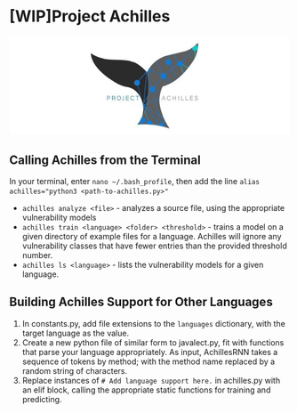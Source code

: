 # [WIP]Project Achilles
![Achilles](assets/logo.jpg)

## Calling Achilles from the Terminal
In your terminal, enter `nano ~/.bash_profile`, then add the line `alias achilles="python3 <path-to-achilles.py>"`
* `achilles analyze <file>` -  analyzes a source file, using the appropriate vulnerability models
* `achilles train <language> <folder> <threshold>` - trains a model on a given directory of example files for a language.
 Achilles will ignore any vulnerability classes that have fewer entries than the provided threshold number.
* `achilles ls <language>` - lists the vulnerability models for a given language.

## Building Achilles Support for Other Languages
1. In constants.py, add file extensions to the `languages` dictionary, with the target language as the value.
1. Create a new python file of similar form to javalect.py, fit with functions that parse your language appropriately.
 As input, AchillesRNN takes a sequence of tokens by method; with the method name replaced by a random string of characters.
1. Replace instances of `# Add language support here.` in achilles.py with an elif block, calling the appropriate static
functions for training and predicting.
